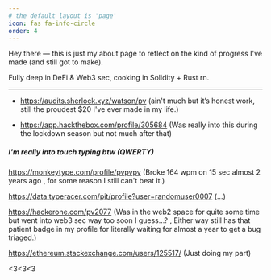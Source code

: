 ```yaml
---
# the default layout is 'page'
icon: fas fa-info-circle
order: 4
---
```


Hey there — this is just my about page to reflect on the kind of progress I've made (and still got to make).

Fully deep in DeFi & Web3 sec, cooking in Solidity + Rust rn.

---

- <https://audits.sherlock.xyz/watson/pv> (ain't much but it’s honest work, still the proudest $20 I've ever made in my life.)

- <https://app.hackthebox.com/profile/305684> (Was really into this during the lockdown season but not much after that)

##### I'm really into touch typing btw (QWERTY)

<https://monkeytype.com/profile/pvpvpv> (Broke 164 wpm on 15 sec almost 2 years ago , for some reason I still can't beat it.)

<https://data.typeracer.com/pit/profile?user=randomuser0007> (...)

<https://hackerone.com/pv2077> (Was in the web2 space for quite some time but went into web3 sec way too soon I guess...? , Either way still has that patient badge in my profile for literally waiting for almost a year to get a bug triaged.)

<https://ethereum.stackexchange.com/users/125517/> (Just doing my part)

<3<3<3
